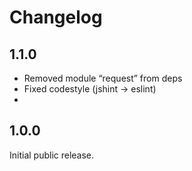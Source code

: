 # Changelog

## 1.1.0
- Removed module “request” from deps
- Fixed codestyle (jshint → eslint)
- 
## 1.0.0
Initial public release.
